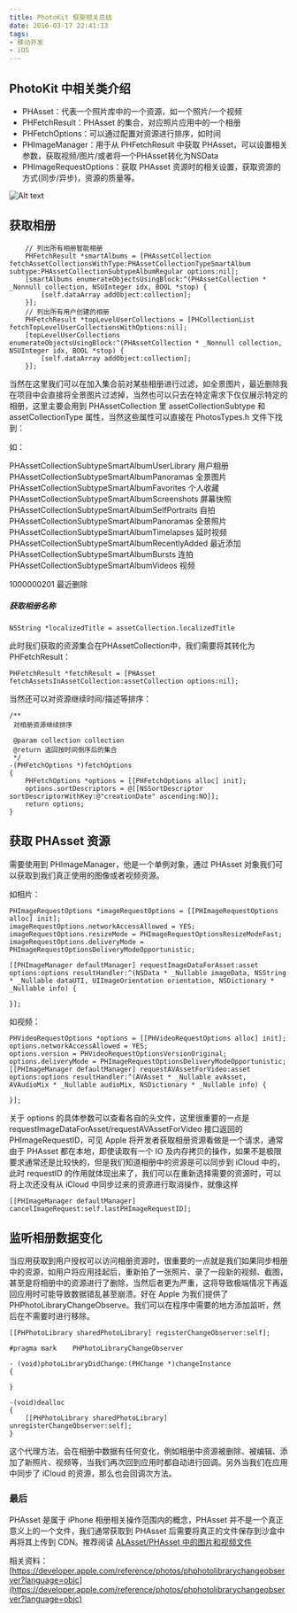 ```yaml
---
title: PhotoKit 框架相关总结
date: 2016-03-17 22:41:13
tags:
- 移动开发
- iOS
---
```


## PhotoKit 中相关类介绍

* PHAsset：代表一个照片库中的一个资源，如一个照片/一个视频
* PHFetchResult：PHAsset 的集合，对应照片应用中的一个相册
* PHFetchOptions：可以通过配置对资源进行排序，如时间
* PHImageManager：用于从 PHFetchResult 中获取 PHAsset，可以设置相关参数，获取视频/图片/或者将一个PHAsset转化为NSData
* PHImageRequestOptions：获取 PHAsset 资源时的相关设置，获取资源的方式(同步/异步)，资源的质量等。


<!-- more -->

![Alt text](/assets/blogImg/PhotoKit_1.png)


## 获取相册

``` objc
    // 列出所有相册智能相册
    PHFetchResult *smartAlbums = [PHAssetCollection fetchAssetCollectionsWithType:PHAssetCollectionTypeSmartAlbum subtype:PHAssetCollectionSubtypeAlbumRegular options:nil];
    [smartAlbums enumerateObjectsUsingBlock:^(PHAssetCollection * _Nonnull collection, NSUInteger idx, BOOL *stop) {
        [self.dataArray addObject:collection];
    }];
    // 列出所有用户创建的相册
    PHFetchResult *topLevelUserCollections = [PHCollectionList fetchTopLevelUserCollectionsWithOptions:nil];
    [topLevelUserCollections enumerateObjectsUsingBlock:^(PHAssetCollection * _Nonnull collection, NSUInteger idx, BOOL *stop) {
        [self.dataArray addObject:collection];
    }];
``` 
当然在这里我们可以在加入集合前对某些相册进行过滤，如全景图片，最近删除我在项目中会直接将全景图片过滤掉，当然也可以只去在特定需求下仅仅展示特定的相册，这里主要会用到 PHAssetCollection 里 assetCollectionSubtype 和 assetCollectionType 属性，当然这些属性可以直接在 PhotosTypes.h 文件下找到：

如：

PHAssetCollectionSubtypeSmartAlbumUserLibrary 用户相册
PHAssetCollectionSubtypeSmartAlbumPanoramas 全景图片
PHAssetCollectionSubtypeSmartAlbumFavorites 个人收藏
PHAssetCollectionSubtypeSmartAlbumScreenshots 屏幕快照
PHAssetCollectionSubtypeSmartAlbumSelfPortraits 自拍
PHAssetCollectionSubtypeSmartAlbumPanoramas 全景照片
PHAssetCollectionSubtypeSmartAlbumTimelapses 延时视频
PHAssetCollectionSubtypeSmartAlbumRecentlyAdded 最近添加
PHAssetCollectionSubtypeSmartAlbumBursts 连拍
PHAssetCollectionSubtypeSmartAlbumVideos 视频

1000000201  最近删除

##### 获取相册名称

``` objc
NSString *localizedTitle = assetCollection.localizedTitle
``` 
此时我们获取的资源集合在PHAssetCollection中，我们需要将其转化为PHFetchResult：

``` objc
PHFetchResult *fetchResult = [PHAsset fetchAssetsInAssetCollection:assetCollection options:nil];
``` 
当然还可以对资源继续时间/描述等排序：

``` objc
/**
 对相册资源继续排序

 @param collection collection
 @return 返回按时间倒序后的集合
 */
-(PHFetchOptions *)fetchOptions
{
    PHFetchOptions *options = [[PHFetchOptions alloc] init];
    options.sortDescriptors = @[[NSSortDescriptor sortDescriptorWithKey:@"creationDate" ascending:NO]];
    return options;
}
``` 

## 获取 PHAsset 资源
需要使用到 PHImageManager，他是一个单例对象，通过 PHAsset 对象我们可以获取到我们真正使用的图像或者视频资源。

如相片：

``` objc
PHImageRequestOptions *imageRequestOptions = [[PHImageRequestOptions alloc] init];
imageRequestOptions.networkAccessAllowed = YES;
imageRequestOptions.resizeMode = PHImageRequestOptionsResizeModeFast;
imageRequestOptions.deliveryMode = PHImageRequestOptionsDeliveryModeOpportunistic;

[[PHImageManager defaultManager] requestImageDataForAsset:asset options:options resultHandler:^(NSData * _Nullable imageData, NSString * _Nullable dataUTI, UIImageOrientation orientation, NSDictionary * _Nullable info) {

}];
``` 
如视频：

``` objc
PHVideoRequestOptions *options = [[PHVideoRequestOptions alloc] init];
options.networkAccessAllowed = YES;
options.version = PHVideoRequestOptionsVersionOriginal;
options.deliveryMode = PHImageRequestOptionsDeliveryModeOpportunistic;
[[PHImageManager defaultManager] requestAVAssetForVideo:asset options:options resultHandler:^(AVAsset * _Nullable avAsset, AVAudioMix * _Nullable audioMix, NSDictionary * _Nullable info) {
 
}];
``` 

关于 options 的具体参数可以查看各自的头文件，这里很重要的一点是 requestImageDataForAsset/requestAVAssetForVideo 接口返回的 PHImageRequestID，可见 Apple 将开发者获取相册资源看做是一个请求，通常由于 PHAsset 都在本地，即使读取有一个 IO 及内存拷贝的操作，如果不是极限要求通常还是比较快的，但是我们知道相册中的资源是可以同步到 iCloud 中的，此时 requestID 的作用就体现出来了，我们可以在重新选择需要的资源时，可以将上次还没有从 iCloud 中同步过来的资源进行取消操作，就像这样

``` objc
[[PHImageManager defaultManager] cancelImageRequest:self.lastPHImageRequestID];
``` 
## 监听相册数据变化
当应用获取到用户授权可以访问相册资源时，很重要的一点就是我们如果同步相册中的资源，如用户将应用挂起后，重新拍了一张照片、录了一段新的视频、截图，甚至是将相册中的资源进行了删除，当然后者更为严重，这将导致极端情况下再返回应用时可能导致数据错乱甚至崩溃。好在 Apple 为我们提供了 PHPhotoLibraryChangeObserve。我们可以在程序中需要的地方添加监听，然后在不需要时进行移除。

``` objc
[[PHPhotoLibrary sharedPhotoLibrary] registerChangeObserver:self];

#pragma mark    PHPhotoLibraryChangeObserver

- (void)photoLibraryDidChange:(PHChange *)changeInstance
{

}

-(void)dealloc
{
    [[PHPhotoLibrary sharedPhotoLibrary] unregisterChangeObserver:self];
}

``` 

这个代理方法，会在相册中数据有任何变化，例如相册中资源被删除、被编辑、添加了新照片、视频等，当我们再次回到应用时都自动进行回调。另外当我们在应用中同步了 iCloud 的资源，那么也会回调次方法。

### 最后
PHAsset 是属于 iPhone 相册相关操作范围内的概念，PHAsset 并不是一个真正意义上的一个文件，我们通常获取到 PHAsset 后需要将真正的文件保存到沙盒中再将其上传到 CDN。推荐阅读
[ALAsset/PHAsset 中的图片和视频文件](http://io.upyun.com/2016/03/23/the-real-files-in-alasset-and-phasset/)

相关资料：
[https://developer.apple.com/reference/photos/phphotolibrarychangeobserver?language=objc](https://developer.apple.com/reference/photos/phphotolibrarychangeobserver?language=objc)








    
